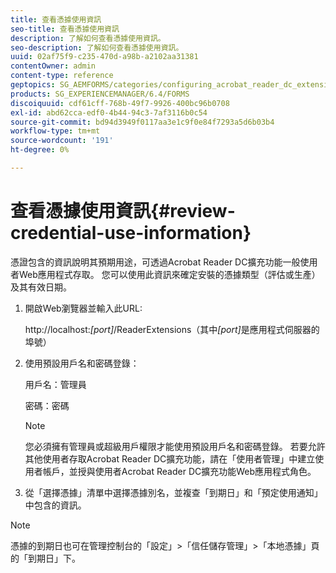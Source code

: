 ```yaml
---
title: 查看憑據使用資訊
seo-title: 查看憑據使用資訊
description: 了解如何查看憑據使用資訊。
seo-description: 了解如何查看憑據使用資訊。
uuid: 02af75f9-c235-470d-a98b-a2102aa31381
contentOwner: admin
content-type: reference
geptopics: SG_AEMFORMS/categories/configuring_acrobat_reader_dc_extensions
products: SG_EXPERIENCEMANAGER/6.4/FORMS
discoiquuid: cdf61cff-768b-49f7-9926-400bc96b0708
exl-id: abd62cca-edf0-4b44-94c3-7af3116b0c54
source-git-commit: bd94d3949f0117aa3e1c9f0e84f7293a5d6b03b4
workflow-type: tm+mt
source-wordcount: '191'
ht-degree: 0%

---
```


# 查看憑據使用資訊{#review-credential-use-information}

憑證包含的資訊說明其預期用途，可透過Acrobat Reader DC擴充功能一般使用者Web應用程式存取。 您可以使用此資訊來確定安裝的憑據類型（評估或生產）及其有效日期。

1. 開啟Web瀏覽器並輸入此URL:

   http://localhost:*[port]*/ReaderExtensions（其中&#x200B;*[port]*&#x200B;是應用程式伺服器的埠號）

1. 使用預設用戶名和密碼登錄：

   用戶名：管理員

   密碼：密碼

   >[!NOTE]
   >
   >您必須擁有管理員或超級用戶權限才能使用預設用戶名和密碼登錄。 若要允許其他使用者存取Acrobat Reader DC擴充功能，請在「使用者管理」中建立使用者帳戶，並授與使用者Acrobat Reader DC擴充功能Web應用程式角色。

1. 從「選擇憑據」清單中選擇憑據別名，並複查「到期日」和「預定使用通知」中包含的資訊。

>[!NOTE]
>
>憑據的到期日也可在管理控制台的「設定」>「信任儲存管理」>「本地憑據」頁的「到期日」下。
